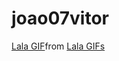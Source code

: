 # joao07vitor 


<div class="tenor-gif-embed" data-postid="18333775" data-share-method="host" data-aspect-ratio="1.77778" data-width="100%"><a href="https://tenor.com/view/lala-gif-18333775">Lala GIF</a>from <a href="https://tenor.com/search/lala-gifs">Lala GIFs</a></div> <script type="text/javascript" async src="https://tenor.com/embed.js"></script>
